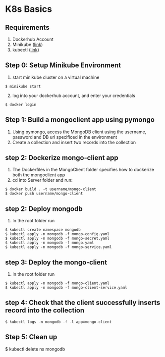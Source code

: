 # K8s Basics

## Requirements
1. Dockerhub Account
2. Minikube ([link](https://minikube.sigs.k8s.io/docs/start/))
3. kubectl ([link](https://kubernetes.io/docs/tasks/tools/install-kubectl-windows/))

## Step 0: Setup Minikube Environment
1. start minikube cluster on a virtual machine
```console
$ minikube start
```
2. log into your dockerhub account, and enter your credentials
```console 
$ docker login
```
## Step 1: Build a mongoclient app using pymongo
1. Using pymongo, access the MongoDB client using the username, password and DB url specificed in the environment
2. Create a collection and insert two records into the collection

## step 2: Dockerize mongo-client app
1. The Dockerfiles in the MongoClient folder specifies how to dockerize both the mongoclient app
2. cd into Server folder and run:
```Console
$ docker build . -t username/mongo-client
$ docker push username/mongo-client
```
## step 2: Deploy mongodb
1. In the root folder run
```Console
$ kubectl create namespace mongodb
$ kubectl apply -n mongodb -f mongo-config.yaml
$ kubectl apply -n mongodb -f mongo-secret.yaml
$ kubectl apply -n mongodb -f mongo.yaml
$ kubectl apply -n mongodb -f mongo-service.yaml
```

## step 3: Deploy the mongo-client
1. In the root folder run
```Console
$ kubectl apply -n mongodb -f mongo-client.yaml
$ kubectl apply -n mongodb -f mongo-client-service.yaml
```

## step 4: Check that the client successfully inserts record into the collection
```Console
$ kubectl logs -n mongodb -f -l app=mongo-client
```
## Step 5: Clean up
$ kubectl delete ns mongodb
